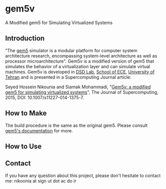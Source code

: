 # gem5v

A Modified gem5 for Simulating Virtualized Systems

## Introduction
"The [gem5] simulator is a modular platform for computer system architecture research, encompassing system-level architecture as well as processor microarchitecture".
Gem5v is a modified version of gem5 that simulates the behavior of a virtualization layer and can simulate virtual machines.
Gem5v is developed in [DSD Lab], [School of ECE], [University of Tehran] and is presented in a Supercomputing Journal article:

Seyed Hossein Nikounia and Siamak Mohammadi, "[Gem5v: a modified gem5 for simulating virtualized systems]", The Journal of Supercomputing, 2015, DOI: 10.1007/s11227-014-1375-7.

## How to Make

The build procedure is the same as the original gem5. 
Please consult [gem5's documentation] for more.

## How to Use

## Contact

If you have any question about this project, please don't hesitate to contact me: nikoonia at sign ut dot ac do ir

[gem5's documentation]: http://www.gem5.org/Documentation

[gem5]: http://gem5.org

[University of Tehran]: http://ut.ac.ir/en

[School of ECE]: http://ece.ut.ac.ir

[DSD Lab]: http://ece.ut.ac.ir/dsdlab/Home.html

[Gem5v: a modified gem5 for simulating virtualized systems]: http://link.springer.com/article/10.1007%2Fs11227-014-1375-7
